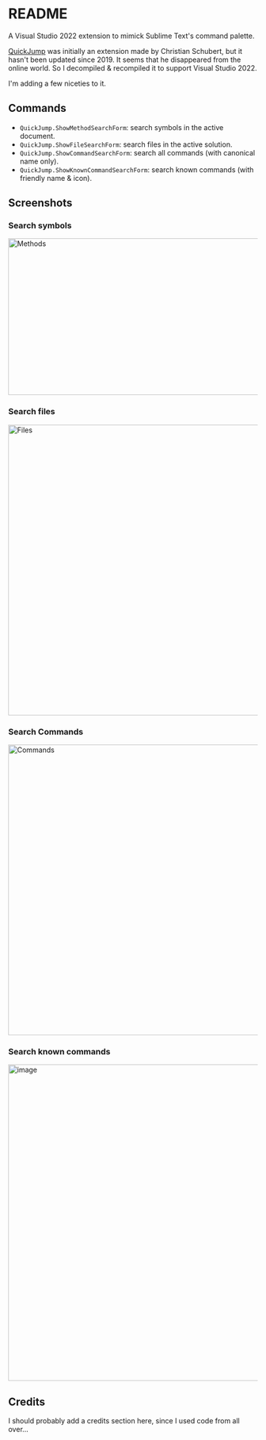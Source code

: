 # README
A Visual Studio 2022 extension to mimick Sublime Text's command palette.

[QuickJump](https://marketplace.visualstudio.com/items?itemName=ChristianSchubert.QuickJump) was initially an extension made by Christian Schubert, but it hasn't been updated since 2019. It seems that he disappeared from the online world.
So I decompiled & recompiled it to support Visual Studio 2022.

I'm adding a few niceties to it.

## Commands
- `QuickJump.ShowMethodSearchForm`: search symbols in the active document.
- `QuickJump.ShowFileSearchForm`: search files in the active solution.
- `QuickJump.ShowCommandSearchForm`: search all commands (with canonical name only).
- `QuickJump.ShowKnownCommandSearchForm`: search known commands (with friendly name & icon).

## Screenshots

### Search symbols
<img width="750" height="316" alt="Methods" src="https://github.com/user-attachments/assets/1493ee2d-5c0b-4461-adb4-f548d1444db5" />

### Search files
<img width="1000" height="586" alt="Files" src="https://github.com/user-attachments/assets/057ce044-e152-4c21-83b8-dd5c688307a7" />

### Search Commands
<img width="750" height="586" alt="Commands" src="https://github.com/user-attachments/assets/5ae7c2e3-baa6-43c9-925a-d9f585931009" />

### Search known commands
<img width="750" height="638" alt="image" src="https://github.com/user-attachments/assets/756761d2-e493-4c53-9a4e-d30386fb4312" />


## Credits
I should probably add a credits section here, since I used code from all over...
